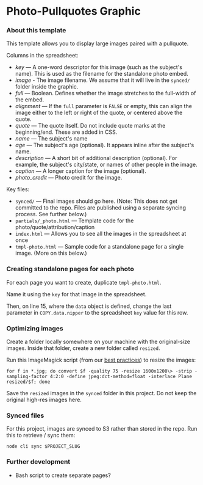 Photo-Pullquotes Graphic
========================

### About this template

This template allows you to display large images paired with a pullquote.

Columns in the spreadsheet:

* *key* — A one-word descriptor for this image (such as the subject's name). This is used as the filename for the standalone photo embed.
* *image* - The image filename. We assume that it will live in the `synced/` folder inside the graphic.
* *full* — Boolean. Defines whether the image stretches to the full-width of the embed.
* *alignment* — If the `full` parameter is `FALSE` or empty, this can align the image either to the left or right of the quote, or centered above the quote.
* *quote* — The quote itself. Do not include quote marks at the beginning/end. These are added in CSS.
* *name* — The subject's name
* *age* — The subject's age (optional). It appears inline after the subject's name.
* *description* — A short bit of additional description (optional). For example, the subject's city/state, or names of other people in the image.
* *caption* — A longer caption for the image (optional).
* *photo_credit* — Photo credit for the image.

Key files:

* `synced/` — Final images should go here. (Note: This does not get committed to the repo. Files are published using a separate syncing process. See further below.)
* `partials/_photo.html` — Template code for the photo/quote/attribution/caption
* `index.html` — Allows you to see all the images in the spreadsheet at once
* `tmpl-photo.html` — Sample code for a standalone page for a single image. (More on this below.)

### Creating standalone pages for each photo

For each page you want to create, duplicate `tmpl-photo.html`.

Name it using the `key` for that image in the spreadsheet.

Then, on line 15, where the `data` object is defined, change the last parameter in `COPY.data.nipper` to the spreadsheet `key` value for this row.

### Optimizing images

Create a folder locally somewhere on your machine with the original-size images. Inside that folder, create a new folder called `resized`.

Run this ImageMagick script (from our [best practices](https://github.com/nprapps/bestpractices/blob/master/assets.md)) to resize the images:

```
for f in *.jpg; do convert $f -quality 75 -resize 1600x1200\> -strip -sampling-factor 4:2:0 -define jpeg:dct-method=float -interlace Plane resized/$f; done
```

Save the `resized` images in the `synced` folder in this project. Do not keep the original high-res images here.

### Synced files

For this project, images are synced to S3 rather than stored in the repo. Run this to retrieve / sync them:

```
node cli sync $PROJECT_SLUG
```
### Further development

* Bash script to create separate pages?
